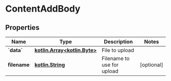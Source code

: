 # ContentAddBody

## Properties
Name | Type | Description | Notes
------------ | ------------- | ------------- | -------------
**&#x60;data&#x60;** | [**kotlin.Array&lt;kotlin.Byte&gt;**](kotlin.Array&lt;kotlin.Byte&gt;.md) | File to upload | 
**filename** | [**kotlin.String**](.md) | Filename to use for upload |  [optional]
